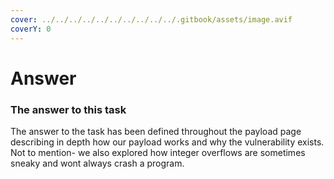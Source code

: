 ```yaml
---
cover: ../../../../../../../../../../.gitbook/assets/image.avif
coverY: 0
---
```


# Answer

### The answer to this task

The answer to the task has been defined throughout the payload page describing in depth how our payload works and why the vulnerability exists. Not to mention- we also explored how integer overflows are sometimes sneaky and wont always crash a program.&#x20;
